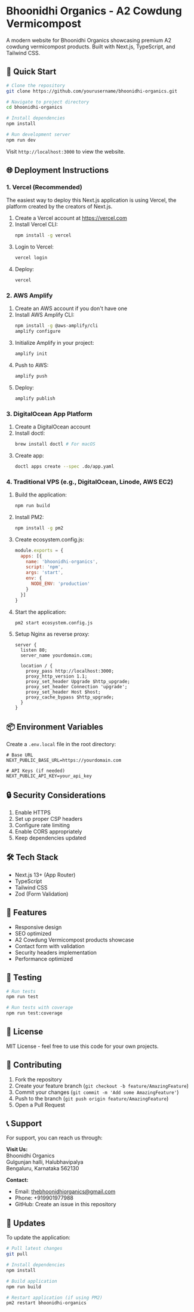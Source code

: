 # Bhoonidhi Organics - A2 Cowdung Vermicompost

A modern website for Bhoonidhi Organics showcasing premium A2 cowdung vermicompost products. Built with Next.js, TypeScript, and Tailwind CSS.

## 🚀 Quick Start

```bash
# Clone the repository
git clone https://github.com/yourusername/bhoonidhi-organics.git

# Navigate to project directory
cd bhoonidhi-organics

# Install dependencies
npm install

# Run development server
npm run dev
```

Visit `http://localhost:3000` to view the website.

## 🌐 Deployment Instructions

### 1. Vercel (Recommended)

The easiest way to deploy this Next.js application is using Vercel, the platform created by the creators of Next.js.

1. Create a Vercel account at https://vercel.com
2. Install Vercel CLI:
   ```bash
   npm install -g vercel
   ```
3. Login to Vercel:
   ```bash
   vercel login
   ```
4. Deploy:
   ```bash
   vercel
   ```

### 2. AWS Amplify

1. Create an AWS account if you don't have one
2. Install AWS Amplify CLI:
   ```bash
   npm install -g @aws-amplify/cli
   amplify configure
   ```
3. Initialize Amplify in your project:
   ```bash
   amplify init
   ```
4. Push to AWS:
   ```bash
   amplify push
   ```
5. Deploy:
   ```bash
   amplify publish
   ```

### 3. DigitalOcean App Platform

1. Create a DigitalOcean account
2. Install doctl:
   ```bash
   brew install doctl # For macOS
   ```
3. Create app:
   ```bash
   doctl apps create --spec .do/app.yaml
   ```

### 4. Traditional VPS (e.g., DigitalOcean, Linode, AWS EC2)

1. Build the application:
   ```bash
   npm run build
   ```

2. Install PM2:
   ```bash
   npm install -g pm2
   ```

3. Create ecosystem.config.js:
   ```javascript
   module.exports = {
     apps: [{
       name: 'bhoonidhi-organics',
       script: 'npm',
       args: 'start',
       env: {
         NODE_ENV: 'production'
       }
     }]
   }
   ```

4. Start the application:
   ```bash
   pm2 start ecosystem.config.js
   ```

5. Setup Nginx as reverse proxy:
   ```nginx
   server {
     listen 80;
     server_name yourdomain.com;

     location / {
       proxy_pass http://localhost:3000;
       proxy_http_version 1.1;
       proxy_set_header Upgrade $http_upgrade;
       proxy_set_header Connection 'upgrade';
       proxy_set_header Host $host;
       proxy_cache_bypass $http_upgrade;
     }
   }
   ```

## 📦 Environment Variables

Create a `.env.local` file in the root directory:

```env
# Base URL
NEXT_PUBLIC_BASE_URL=https://yourdomain.com

# API Keys (if needed)
NEXT_PUBLIC_API_KEY=your_api_key
```

## 🔒 Security Considerations

1. Enable HTTPS
2. Set up proper CSP headers
3. Configure rate limiting
4. Enable CORS appropriately
5. Keep dependencies updated

## 🛠 Tech Stack

- Next.js 13+ (App Router)
- TypeScript
- Tailwind CSS
- Zod (Form Validation)

## 📱 Features

- Responsive design
- SEO optimized
- A2 Cowdung Vermicompost products showcase
- Contact form with validation
- Security headers implementation
- Performance optimized

## 🧪 Testing

```bash
# Run tests
npm run test

# Run tests with coverage
npm run test:coverage
```

## 📄 License

MIT License - feel free to use this code for your own projects.

## 🤝 Contributing

1. Fork the repository
2. Create your feature branch (`git checkout -b feature/AmazingFeature`)
3. Commit your changes (`git commit -m 'Add some AmazingFeature'`)
4. Push to the branch (`git push origin feature/AmazingFeature`)
5. Open a Pull Request

## 📞 Support

For support, you can reach us through:

**Visit Us:**  
Bhoonidhi Organics  
Gulgunjan halli, Halubhavipalya  
Bengaluru, Karnataka 562130  

**Contact:**  
- Email: thebhoonidhiorganics@gmail.com
- Phone: +919901977988
- GitHub: Create an issue in this repository

## 🔄 Updates

To update the application:

```bash
# Pull latest changes
git pull

# Install dependencies
npm install

# Build application
npm run build

# Restart application (if using PM2)
pm2 restart bhoonidhi-organics
```
